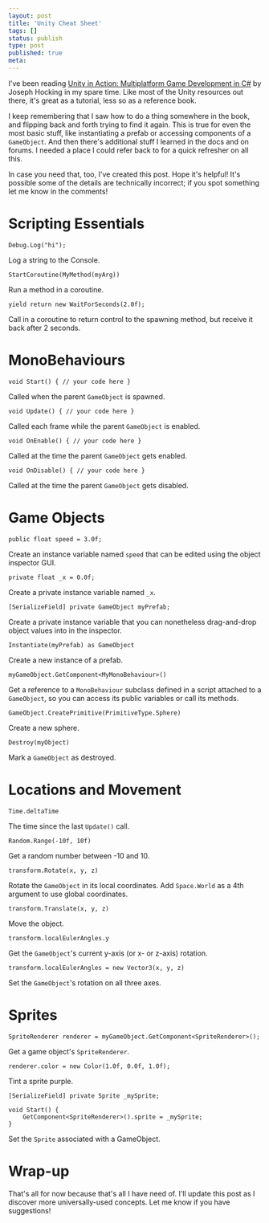 ```yaml
---
layout: post
title: 'Unity Cheat Sheet'
tags: []
status: publish
type: post
published: true
meta:
---
```

I've been reading [Unity in Action: Multiplatform Game Development in C#](https://www.amazon.com/Unity-Action-Multiplatform-game-development/dp/1617294969) by Joseph Hocking in my spare time. Like most of the Unity resources out there, it's great as a tutorial, less so as a reference book.

I keep remembering that I saw how to do a thing somewhere in the book, and flipping back and forth trying to find it again. This is true for even the most basic stuff, like instantiating a prefab or accessing components of a `GameObject`. And then there's additional stuff I learned in the docs and on forums. I needed a place I could refer back to for a quick refresher on all this.

<!--more-->

In case you need that, too, I've created this post. Hope it's helpful! It's possible some of the details are technically incorrect; if you spot something let me know in the comments!


# Scripting Essentials


`Debug.Log("hi");`

Log a string to the Console.


`StartCoroutine(MyMethod(myArg))`

Run a method in a coroutine.


`yield return new WaitForSeconds(2.0f);`

Call in a coroutine to return control to the spawning method, but receive it back after 2 seconds.


# MonoBehaviours


`void Start() { // your code here }`

Called when the parent `GameObject` is spawned.


`void Update() { // your code here }`

Called each frame while the parent `GameObject` is enabled.


`void OnEnable() { // your code here }`

Called at the time the parent `GameObject` gets enabled.


`void OnDisable() { // your code here }`

Called at the time the parent `GameObject` gets disabled.


# Game Objects


`public float speed = 3.0f;`

Create an instance variable named `speed` that can be edited using the object inspector GUI.


`private float _x = 0.0f;`

Create a private instance variable named `_x`.


`[SerializeField] private GameObject myPrefab;`

Create a private instance variable that you can nonetheless drag-and-drop object values into in the inspector.


`Instantiate(myPrefab) as GameObject`

Create a new instance of a prefab.


`myGameObject.GetComponent<MyMonoBehaviour>()`

Get a reference to a `MonoBehaviour` subclass defined in a script attached to a `GameObject`, so you can access its public variables or call its methods.


`GameObject.CreatePrimitive(PrimitiveType.Sphere)`

Create a new sphere.


`Destroy(myObject)`

Mark a `GameObject` as destroyed.



# Locations and Movement


`Time.deltaTime`

The time since the last `Update()` call.


`Random.Range(-10f, 10f)`

Get a random number between -10 and 10.


`transform.Rotate(x, y, z)`

Rotate the `GameObject` in its local coordinates. Add `Space.World` as a 4th argument to use global coordinates.


`transform.Translate(x, y, z)`

Move the object.


`transform.localEulerAngles.y`

Get the `GameObject`'s current y-axis (or x- or z-axis) rotation.


`transform.localEulerAngles = new Vector3(x, y, z)`

Set the `GameObject`'s rotation on all three axes.


# Sprites


`SpriteRenderer renderer = myGameObject.GetComponent<SpriteRenderer>();`

Get a game object's `SpriteRenderer`.


`renderer.color = new Color(1.0f, 0.0f, 1.0f);`

Tint a sprite purple.


``` text
[SerializeField] private Sprite _mySprite;

void Start() {
    GetComponent<SpriteRenderer>().sprite = _mySprite;
}
```

Set the `Sprite` associated with a GameObject.


# Wrap-up

That's all for now because that's all I have need of. I'll update this post as I discover more universally-used concepts. Let me know if you have suggestions!
